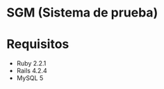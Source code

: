 SGM (Sistema de prueba)
======================

Requisitos
==========

+ Ruby 2.2.1
+ Rails 4.2.4
+ MySQL 5



